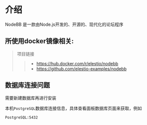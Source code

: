 # 介绍

NodeBB 是一款由Node.js开发的、开源的、现代化的论坛程序


## 所使用docker镜像相关:

> 项目链接
>> - https://hub.docker.com/r/elestio/nodebb
>> - https://github.com/elestio-examples/nodebb

## 数据库连接问题

需要新建数据库再进行安装

本机`PostgreSQL`数据库连接信息，具体查看面板数据库页面来获取，例如
```
PostgreSQL:5432
```
